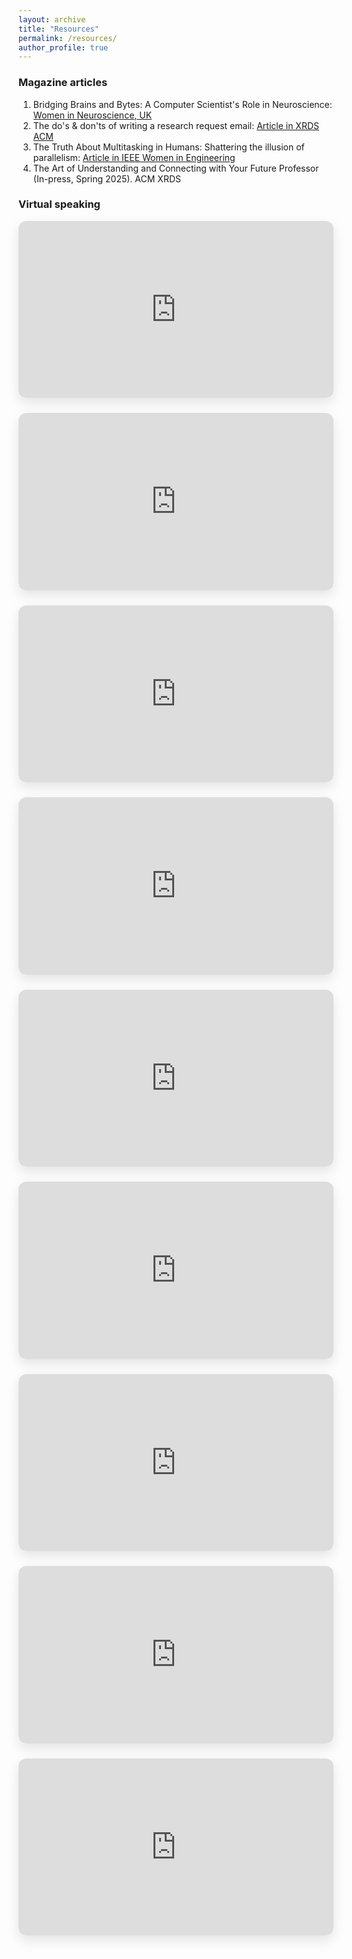 ```yaml
---
layout: archive
title: "Resources"
permalink: /resources/
author_profile: true
---
```


<!--

<h3>Useful/helpful advice from Professors or students</h3>

1. Advice on: [<a href="https://co2.ini.uzh.ch/Openings/warning.html" target="_blank">pursuing a PhD by Matthew Cook</a>], <a href="https://jxyzabc.blogspot.com/2012/10/faq-applying-to-graduate-school-for.html" target="_blank">CS PhD admissions by Jean Yang</a>
3. Tips on admission: <a href="https://maria-antoniak.github.io/2020/11/27/phd-applications.html" target="_blank">Maria Antoniak</a> has written useful guides
4. Amazing panel video by <a href="https://www.youtube.com/watch?v=z6TkkdlRWcU" target="_blank">Himabindu Lakkaraju</a>
5. On successful research by <a href="https://avt.im/blog/on-successful-research/" target="_blank">Alexander Terenin</a>
6. A Collection of Advice for PhD Students by <a href="https://aritter.github.io/advice.html" target="_blank">Alan Ritter</a>
7. Writing Technical Report by <a href="https://www.overleaf.com/project/5eb6024025e03f00010f6de2" target="_blank">Jeff Orchard</a>
8. How to write a decent scientific article or thesis by <a href="https://www.overleaf.com/project/5c6aff6b2329f04735f3e8b7" target="_blank">Drs. Clifford & Smoot</a>
-->

<h3>Magazine articles</h3>

1. Bridging Brains and Bytes: A Computer Scientist's Role in Neuroscience: <a href="https://www.womeninneuroscienceuk.org/post/bridging-brains-and-bytes-a-computer-scientist-s-role-in-neuroscience" target="_blank">Women in Neuroscience, UK</a>  
2. The do's & don'ts of writing a research request email: <a href="https://dl.acm.org/doi/abs/10.1145/3538535" target="_blank">Article in XRDS ACM</a>  
3. The Truth About Multitasking in Humans: Shattering the illusion of parallelism: <a href="https://ieeexplore.ieee.org/abstract/document/9770037" target="_blank">Article in IEEE Women in Engineering</a>  
4. The Art of Understanding and Connecting with Your Future Professor (In-press, Spring 2025). ACM XRDS  

<h3>Virtual speaking</h3>

<style>
.video-grid {
  display: grid;
  grid-template-columns: repeat(auto-fit, minmax(280px, 1fr));
  gap: 24px;
}

.video-wrapper {
  position: relative;
  padding-top: 56.25%;
  overflow: hidden;
  border-radius: 12px;
  box-shadow: 0 8px 20px rgba(0, 0, 0, 0.1);
  transition: transform 0.3s ease, box-shadow 0.3s ease;
}

.video-wrapper:hover {
  transform: scale(1.02);
  box-shadow: 0 12px 28px rgba(0, 0, 0, 0.2);
}

.video-wrapper iframe {
  position: absolute;
  top: 0;
  left: 0;
  width: 100%;
  height: 100%;
  border: 0;
  border-radius: 12px;
}
</style>

<div class="video-grid">
  <div class="video-wrapper">
    <iframe src="https://www.youtube.com/embed/Fli9t2woSnc?si=FwW6EPvzjQ4dOrcL" title="YouTube video player" allowfullscreen></iframe>
  </div>
  <div class="video-wrapper">
    <iframe src="https://www.youtube.com/embed/Vxsq23CL87k?si=yNYx4CoU1dX5xzId" title="YouTube video player" allowfullscreen></iframe>
  </div>
  <div class="video-wrapper">
    <iframe src="https://www.youtube.com/embed/KV4oT8mDrFM?si=zzDw7sbRnXmr2Hxg" title="YouTube video player" allowfullscreen></iframe>
  </div>
  <div class="video-wrapper">
    <iframe src="https://www.youtube.com/embed/zvELCo4d_Tw?si=XXUZmw2p7NlaNJMy" title="YouTube video player" allowfullscreen></iframe>
  </div>
  <div class="video-wrapper">
    <iframe src="https://www.youtube.com/embed/Lyow3E9xWb0?si=5FE5AgjQUFCaJPiI" title="YouTube video player" allowfullscreen></iframe>
  </div>
  <div class="video-wrapper">
    <iframe src="https://www.youtube.com/embed/jzroRTG2FS0?si=GVuWPbARR9_45Ol9" title="YouTube video player" allowfullscreen></iframe>
  </div>
  <div class="video-wrapper">
    <iframe src="https://www.youtube.com/embed/UzHPYRGWlXI?si=vTFbKg_eTUY6MPJQ" title="YouTube video player" allowfullscreen></iframe>
  </div>
  <div class="video-wrapper">
    <iframe src="https://www.youtube.com/embed/hpQga6tGTLY?si=Rk9jm9UtLg4jovY9" title="YouTube video player" allowfullscreen></iframe>
  </div>
  <div class="video-wrapper">
    <iframe src="https://drive.google.com/file/d/1KixPP6EHKHR2DMGNAPn7rleJMfyeGBAr/preview" title="Google Drive video" allow="autoplay"></iframe>
  </div>
</div>
